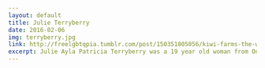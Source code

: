 ```yaml
---
layout: default
title: Julie Terryberry
date: 2016-02-06
img: terryberry.jpg
link: http://freelgbtqpia.tumblr.com/post/150351805056/kiwi-farms-the-webs-biggest-community-of
excerpt: Julie Ayla Patricia Terryberry was a 19 year old woman from Ontario, Canada who became a target of members on <em>Kiwi Farms</em> who ridiculed her autism, ADHD, sex work, and personal relationships. She committed suicide on June 29, 2016. By then, her thread, which started in February of that same year, was over 200 pages long. She is allegedly the first recorded case of suicide as a result of cyberstalking from <em>Kiwi Farms</em> members. There is an article of her on the <em>Lolcow</em> wiki with a summary of the events and a link to her thread. Read it at your own peril <a href="https://web.archive.org/web/20190214020636/https://lolcow.wiki/wiki/Julie_Terryberry" target="_blank">here</a>.
---
```

